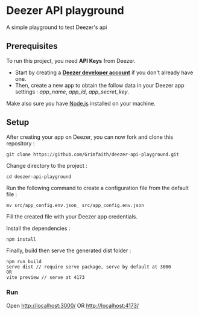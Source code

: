 # Deezer API playground
A simple playground to test Deezer's api

## Prerequisites

To run this project, you need **API Keys** from Deezer.

- Start by creating a **[Deezer developer account](https://developers.deezer.com/)** if you don't already have one.
- Then, create a new app to obtain the follow data in your Deezer app settings : *app_name*, *app_id*, 
*app_secret_key*.

Make also sure you have [Node.js](https://nodejs.org/) installed on your machine.

## Setup

After creating your app on Deezer, you can now fork and clone this repository :
```
git clone https://github.com/Grimfaith/deezer-api-playground.git
```

Change directory to the project :
```
cd deezer-api-playground
```

Run the following command to create a configuration file from the default file :
```
mv src/app_config.env.json_ src/app_config.env.json
```

Fill the created file with your Deezer app credentials.

Install the dependencies :
```
npm install
```

Finally, build then serve the generated dist folder : 
```
npm run build
serve dist // require serve package, serve by default at 3000
OR
vite preview // serve at 4173
```

### Run
Open [http://localhost:3000/](http://localhost:3000) OR [http://localhost:4173/](http://localhost:4173)